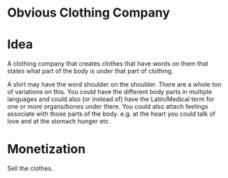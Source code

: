 Obvious Clothing Company
========================

Idea
====
A clothing company that creates clothes that have words on them that states what part of the body is under that part of clothing.

A shirt may have the word shoulder on the shoulder. There are a whole ton of variations on this. You could have the different body parts in multiple languages and could also (or instead of) have the Latin/Medical term for one or more organs/bones under there. You could also attach feelings associate with those parts of the body. e.g. at the heart you could talk of love and at the stomach hunger etc.

Monetization
============

Sell the clothes.